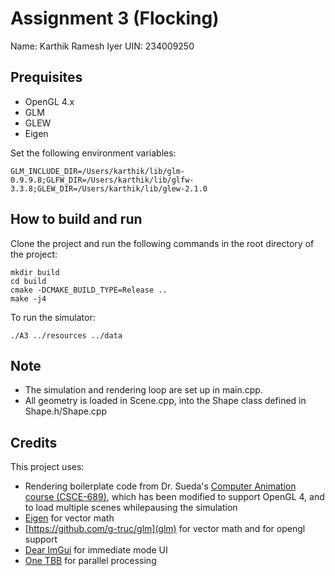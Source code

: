 # Assignment 3 (Flocking)

Name: Karthik Ramesh Iyer
UIN: 234009250

## Prequisites

- OpenGL 4.x
- GLM
- GLEW
- Eigen

Set the following environment variables:
```console
GLM_INCLUDE_DIR=/Users/karthik/lib/glm-0.9.9.8;GLFW_DIR=/Users/karthik/lib/glfw-3.3.8;GLEW_DIR=/Users/karthik/lib/glew-2.1.0
```

## How to build and run

Clone the project and run the following commands in the root directory of the project:

```console
mkdir build
cd build
cmake -DCMAKE_BUILD_TYPE=Release ..
make -j4
```

To run the simulator:

```console
./A3 ../resources ../data
```

## Note

- The simulation and rendering loop are set up in main.cpp.
- All geometry is loaded in Scene.cpp, into the Shape class defined in Shape.h/Shape.cpp


## Credits

This project uses:
- Rendering boilerplate code from Dr. Sueda's [Computer Animation course (CSCE-689)](https://people.engr.tamu.edu/sueda/courses/CSCE450/2023F/index.html), which has been modified to support OpenGL 4, and to load multiple scenes whilepausing the simulation
- [Eigen](https://eigen.tuxfamily.org/index.php?title=Main_Page) for vector math
- [https://github.com/g-truc/glm](glm) for vector math and for opengl support
- [Dear ImGui](https://github.com/ocornut/imgui) for immediate mode UI
- [One TBB](https://github.com/oneapi-src/oneTBB) for parallel processing
